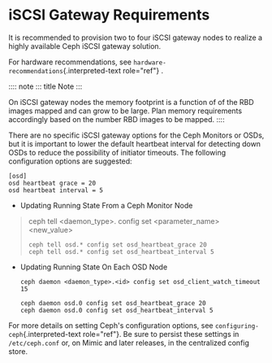 # iSCSI Gateway Requirements

It is recommended to provision two to four iSCSI gateway nodes to
realize a highly available Ceph iSCSI gateway solution.

For hardware recommendations, see
`hardware-recommendations`{.interpreted-text role="ref"} .

:::: note
::: title
Note
:::

On iSCSI gateway nodes the memory footprint is a function of of the RBD
images mapped and can grow to be large. Plan memory requirements
accordingly based on the number RBD images to be mapped.
::::

There are no specific iSCSI gateway options for the Ceph Monitors or
OSDs, but it is important to lower the default heartbeat interval for
detecting down OSDs to reduce the possibility of initiator timeouts. The
following configuration options are suggested:

    [osd]
    osd heartbeat grace = 20
    osd heartbeat interval = 5

-   Updating Running State From a Ceph Monitor Node

> ceph tell <daemon_type>.<id> config set <parameter_name> <new_value>
>
>     ceph tell osd.* config set osd_heartbeat_grace 20
>     ceph tell osd.* config set osd_heartbeat_interval 5

-   Updating Running State On Each OSD Node

        ceph daemon <daemon_type>.<id> config set osd_client_watch_timeout 15

        ceph daemon osd.0 config set osd_heartbeat_grace 20
        ceph daemon osd.0 config set osd_heartbeat_interval 5

For more details on setting Ceph\'s configuration options, see
`configuring-ceph`{.interpreted-text role="ref"}. Be sure to persist
these settings in `/etc/ceph.conf` or, on Mimic and later releases, in
the centralized config store.
